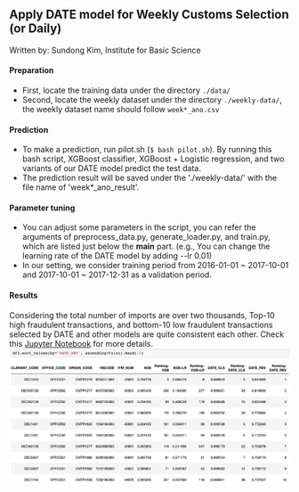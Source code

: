 ## Apply DATE model for Weekly Customs Selection (or Daily)
Written by: Sundong Kim, Institute for Basic Science

#### Preparation
* First, locate the training data under the directory `./data/`
* Second, locate the weekly dataset under the directory `./weekly-data/`, the weekly dataset name should follow `week*_ano.csv`

#### Prediction
* To make a prediction, run pilot.sh (`$ bash pilot.sh`). By running this bash script, XGBoost classifier, XGBoost + Logistic regression, and two variants of our DATE model predict the test data.
* The prediction result will be saved under the './weekly-data/' with the file name of 'week*_ano_result'.

#### Parameter tuning
* You can adjust some parameters in the script, you can refer the arguments of preprocess_data.py, generate_loader.py, and train.py, which are listed just below the __main__ part. (e.g., You can change the learning rate of the DATE model by adding --lr 0.01)
* In our setting, we consider training period from 2016-01-01 ~ 2017-10-01 and 2017-10-01 ~ 2017-12-31 as a validation period.

#### Results 
Considering the total number of imports are over two thousands, Top-10 high fraudulent transactions, and bottom-10 low fraudulent transactions selected by DATE and other models are quite consistent each other. Check this [Jupyter Notebook](./weekly-custom-selection-results.ipynb) for more details.
![See this figure](./DATE-customs-selection.png)